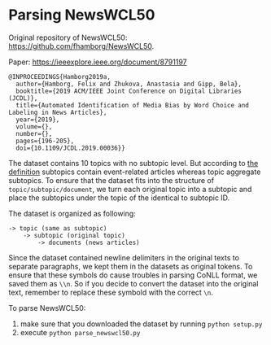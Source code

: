 # Parsing NewsWCL50

Original repository of NewsWCL50: https://github.com/fhamborg/NewsWCL50. 

Paper: https://ieeexplore.ieee.org/document/8791197 

```
@INPROCEEDINGS{Hamborg2019a,
  author={Hamborg, Felix and Zhukova, Anastasia and Gipp, Bela},
  booktitle={2019 ACM/IEEE Joint Conference on Digital Libraries (JCDL)}, 
  title={Automated Identification of Media Bias by Word Choice and Labeling in News Articles}, 
  year={2019},
  volume={},
  number={},
  pages={196-205},
  doi={10.1109/JCDL.2019.00036}}
```

The dataset contains 10 topics with no subtopic level. But according to [the definition](README.md) subtopics contain 
event-related articles whereas topic aggregate subtopics. To ensure that the dataset fits into the structure of ```topic/subtopic/document```,
we turn each original topic into a subtopic and place the subtopics under the topic of the identical to subtopic ID. 

The dataset is organized as following: 

```
-> topic (same as subtopic)
    -> subtopic (original topic)
        -> documents (news articles)
   ```

Since the dataset contained newline delimiters in the original texts to separate paragraphs, we kept them in the datasets as original tokens. 
To ensure that these symbols do cause troubles in parsing CoNLL format, we saved them as ```\\n```. So if you decide to 
convert the dataset into the original text, remember to replace these symbold with the correct ```\n```. 

To parse NewsWCL50:
1) make sure that you downloaded the dataset by running ```python setup.py``` 
2) execute ```python parse_newswcl50.py``` 